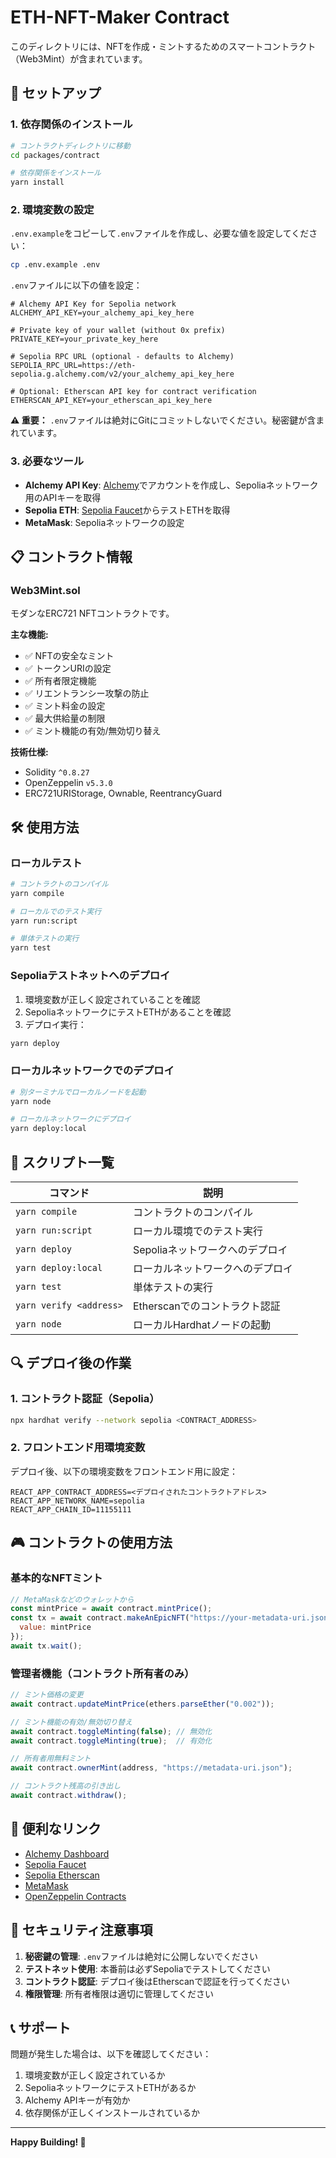 # ETH-NFT-Maker Contract

このディレクトリには、NFTを作成・ミントするためのスマートコントラクト（Web3Mint）が含まれています。

## 🚀 セットアップ

### 1. 依存関係のインストール

```bash
# コントラクトディレクトリに移動
cd packages/contract

# 依存関係をインストール
yarn install
```

### 2. 環境変数の設定

`.env.example`をコピーして`.env`ファイルを作成し、必要な値を設定してください：

```bash
cp .env.example .env
```

`.env`ファイルに以下の値を設定：

```env
# Alchemy API Key for Sepolia network
ALCHEMY_API_KEY=your_alchemy_api_key_here

# Private key of your wallet (without 0x prefix)
PRIVATE_KEY=your_private_key_here

# Sepolia RPC URL (optional - defaults to Alchemy)
SEPOLIA_RPC_URL=https://eth-sepolia.g.alchemy.com/v2/your_alchemy_api_key_here

# Optional: Etherscan API key for contract verification
ETHERSCAN_API_KEY=your_etherscan_api_key_here
```

**⚠️ 重要：** `.env`ファイルは絶対にGitにコミットしないでください。秘密鍵が含まれています。

### 3. 必要なツール

- **Alchemy API Key**: [Alchemy](https://www.alchemy.com/)でアカウントを作成し、Sepoliaネットワーク用のAPIキーを取得
- **Sepolia ETH**: [Sepolia Faucet](https://sepoliafaucet.com/)からテストETHを取得
- **MetaMask**: Sepoliaネットワークの設定

## 📋 コントラクト情報

### Web3Mint.sol

モダンなERC721 NFTコントラクトです。

**主な機能:**
- ✅ NFTの安全なミント
- ✅ トークンURIの設定
- ✅ 所有者限定機能
- ✅ リエントランシー攻撃の防止
- ✅ ミント料金の設定
- ✅ 最大供給量の制限
- ✅ ミント機能の有効/無効切り替え

**技術仕様:**
- Solidity `^0.8.27`
- OpenZeppelin `v5.3.0`
- ERC721URIStorage, Ownable, ReentrancyGuard

## 🛠 使用方法

### ローカルテスト

```bash
# コントラクトのコンパイル
yarn compile

# ローカルでのテスト実行
yarn run:script

# 単体テストの実行
yarn test
```

### Sepoliaテストネットへのデプロイ

1. 環境変数が正しく設定されていることを確認
2. SepoliaネットワークにテストETHがあることを確認
3. デプロイ実行：

```bash
yarn deploy
```

### ローカルネットワークでのデプロイ

```bash
# 別ターミナルでローカルノードを起動
yarn node

# ローカルネットワークにデプロイ
yarn deploy:local
```

## 📝 スクリプト一覧

| コマンド | 説明 |
|----------|------|
| `yarn compile` | コントラクトのコンパイル |
| `yarn run:script` | ローカル環境でのテスト実行 |
| `yarn deploy` | Sepoliaネットワークへのデプロイ |
| `yarn deploy:local` | ローカルネットワークへのデプロイ |
| `yarn test` | 単体テストの実行 |
| `yarn verify <address>` | Etherscanでのコントラクト認証 |
| `yarn node` | ローカルHardhatノードの起動 |

## 🔍 デプロイ後の作業

### 1. コントラクト認証（Sepolia）

```bash
npx hardhat verify --network sepolia <CONTRACT_ADDRESS>
```

### 2. フロントエンド用環境変数

デプロイ後、以下の環境変数をフロントエンド用に設定：

```env
REACT_APP_CONTRACT_ADDRESS=<デプロイされたコントラクトアドレス>
REACT_APP_NETWORK_NAME=sepolia
REACT_APP_CHAIN_ID=11155111
```

## 🎮 コントラクトの使用方法

### 基本的なNFTミント

```javascript
// MetaMaskなどのウォレットから
const mintPrice = await contract.mintPrice();
const tx = await contract.makeAnEpicNFT("https://your-metadata-uri.json", {
  value: mintPrice
});
await tx.wait();
```

### 管理者機能（コントラクト所有者のみ）

```javascript
// ミント価格の変更
await contract.updateMintPrice(ethers.parseEther("0.002"));

// ミント機能の有効/無効切り替え
await contract.toggleMinting(false); // 無効化
await contract.toggleMinting(true);  // 有効化

// 所有者用無料ミント
await contract.ownerMint(address, "https://metadata-uri.json");

// コントラクト残高の引き出し
await contract.withdraw();
```

## 🔗 便利なリンク

- [Alchemy Dashboard](https://dashboard.alchemy.com/)
- [Sepolia Faucet](https://sepoliafaucet.com/)
- [Sepolia Etherscan](https://sepolia.etherscan.io/)
- [MetaMask](https://metamask.io/)
- [OpenZeppelin Contracts](https://docs.openzeppelin.com/contracts/)

## 🚨 セキュリティ注意事項

1. **秘密鍵の管理**: `.env`ファイルは絶対に公開しないでください
2. **テストネット使用**: 本番前は必ずSepoliaでテストしてください
3. **コントラクト認証**: デプロイ後はEtherscanで認証を行ってください
4. **権限管理**: 所有者権限は適切に管理してください

## 📞 サポート

問題が発生した場合は、以下を確認してください：

1. 環境変数が正しく設定されているか
2. SepoliaネットワークにテストETHがあるか
3. Alchemy APIキーが有効か
4. 依存関係が正しくインストールされているか

---

**Happy Building! 🚀**
